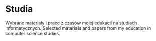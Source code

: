 # Studia
Wybrane materiały i prace z czasów mojej edukacji na studiach informatycznych.|Selected materials and papers from my education in computer science studies.
